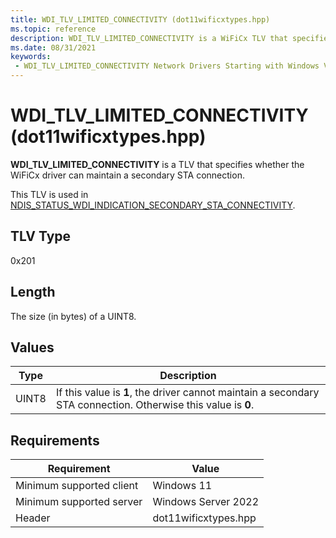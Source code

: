 ```yaml
---
title: WDI_TLV_LIMITED_CONNECTIVITY (dot11wificxtypes.hpp)
ms.topic: reference
description: WDI_TLV_LIMITED_CONNECTIVITY is a WiFiCx TLV that specifies  whether the WiFiCx driver can maintain a secondary STA connection.
ms.date: 08/31/2021
keywords:
 - WDI_TLV_LIMITED_CONNECTIVITY Network Drivers Starting with Windows Vista
---
```


# WDI_TLV_LIMITED_CONNECTIVITY (dot11wificxtypes.hpp)

**WDI_TLV_LIMITED_CONNECTIVITY** is a TLV that specifies whether the WiFiCx driver can maintain a secondary STA connection. 

This TLV is used in [NDIS_STATUS_WDI_INDICATION_SECONDARY_STA_CONNECTIVITY](ndis-status-wdi-indication-secondary-sta-connectivity.md).

## TLV Type

0x201

## Length

The size (in bytes) of a UINT8.

## Values

| Type | Description |
| --- | --- |
| UINT8 | If this value is **1**, the driver cannot maintain a secondary STA connection. Otherwise this value is **0**. |

## Requirements

|Requirement|Value|
|--- |--- |
|Minimum supported client|Windows 11|
|Minimum supported server|Windows Server 2022|
|Header|dot11wificxtypes.hpp|


